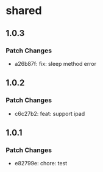 # shared

## 1.0.3

### Patch Changes

- a26b87f: fix: sleep method error

## 1.0.2

### Patch Changes

- c6c27b2: feat: support ipad

## 1.0.1

### Patch Changes

- e82799e: chore: test
